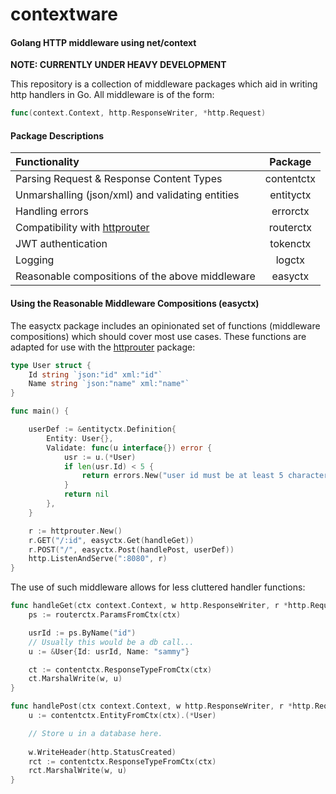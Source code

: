 # contextware

#### Golang HTTP middleware using net/context
**NOTE: CURRENTLY UNDER HEAVY DEVELOPMENT**

This repository is a collection of middleware packages which aid in writing http handlers in Go. All middleware is of the form:
```Go
func(context.Context, http.ResponseWriter, *http.Request) 
```

#### Package Descriptions
| Functionality | Package |
|:--------------|:--------:|
| Parsing Request & Response Content Types | contentctx |
| Unmarshalling (json/xml) and validating entities | entityctx |
| Handling errors | errorctx |
| Compatibility with [httprouter](https://github.com/julienschmidt/httprouter) | routerctx |
| JWT authentication | tokenctx |
| Logging | logctx |
| Reasonable compositions of the above middleware | easyctx |

#### Using the Reasonable Middleware Compositions (easyctx)
The easyctx package includes an opinionated set of functions (middleware compositions) which should cover most use cases. These functions are adapted for use with the [httprouter](https://github.com/julienschmidt/httprouter) package:
```Go
type User struct {
    Id string `json:"id" xml:"id"`
    Name string `json:"name" xml:"name"`
}

func main() {

    userDef := &entityctx.Definition{
        Entity: User{},
        Validate: func(u interface{}) error {
            usr := u.(*User)
            if len(usr.Id) < 5 {
                return errors.New("user id must be at least 5 characters")
            }
            return nil
        },
    }

    r := httprouter.New()
    r.GET("/:id", easyctx.Get(handleGet))
    r.POST("/", easyctx.Post(handlePost, userDef))
    http.ListenAndServe(":8080", r)
}
```
The use of such middleware allows for less cluttered handler functions:
```Go
func handleGet(ctx context.Context, w http.ResponseWriter, r *http.Request) {
    ps := routerctx.ParamsFromCtx(ctx)

    usrId := ps.ByName("id")
    // Usually this would be a db call...
    u := &User{Id: usrId, Name: "sammy"}

    ct := contentctx.ResponseTypeFromCtx(ctx)
    ct.MarshalWrite(w, u)
}

func handlePost(ctx context.Context, w http.ResponseWriter, r *http.Request) {
    u := contentctx.EntityFromCtx(ctx).(*User)

    // Store u in a database here.
    
    w.WriteHeader(http.StatusCreated)
    rct := contentctx.ResponseTypeFromCtx(ctx)
    rct.MarshalWrite(w, u)
}
```
